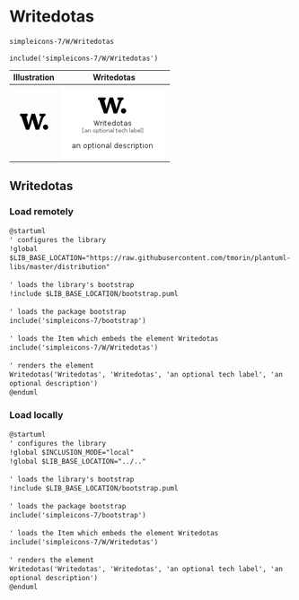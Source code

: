 # Writedotas


```text
simpleicons-7/W/Writedotas
```

```text
include('simpleicons-7/W/Writedotas')
```



| Illustration | Writedotas |
| :---: | :---: |
| ![illustration for Illustration](../../simpleicons-7/W/Writedotas.png) | ![illustration for Writedotas](../../simpleicons-7/W/Writedotas.Local.png) |




## Writedotas

### Load remotely
```plantuml
@startuml
' configures the library
!global $LIB_BASE_LOCATION="https://raw.githubusercontent.com/tmorin/plantuml-libs/master/distribution"

' loads the library's bootstrap
!include $LIB_BASE_LOCATION/bootstrap.puml

' loads the package bootstrap
include('simpleicons-7/bootstrap')

' loads the Item which embeds the element Writedotas
include('simpleicons-7/W/Writedotas')

' renders the element
Writedotas('Writedotas', 'Writedotas', 'an optional tech label', 'an optional description')
@enduml
```

### Load locally
```plantuml
@startuml
' configures the library
!global $INCLUSION_MODE="local"
!global $LIB_BASE_LOCATION="../.."

' loads the library's bootstrap
!include $LIB_BASE_LOCATION/bootstrap.puml

' loads the package bootstrap
include('simpleicons-7/bootstrap')

' loads the Item which embeds the element Writedotas
include('simpleicons-7/W/Writedotas')

' renders the element
Writedotas('Writedotas', 'Writedotas', 'an optional tech label', 'an optional description')
@enduml
```

